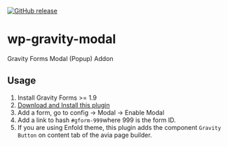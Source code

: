 [![GitHub release](https://img.shields.io/github/release/InCuca/ic-gravity-modal.svg)](https://GitHub.com/InCuca/ic-gravity-modal/releases/)

# wp-gravity-modal
Gravity Forms Modal (Popup) Addon

## Usage

1. Install Gravity Forms >= 1.9
2. [Download and Install this plugin](https://GitHub.com/InCuca/ic-gravity-modal/releases/)
3. Add a form, go to config -> Modal -> Enable Modal
4. Add a link to hash `#gform-999`where 999 is the form ID.
5. If you are using Enfold theme, this plugin adds the component `Gravity Button` on content tab of the avia page builder.
